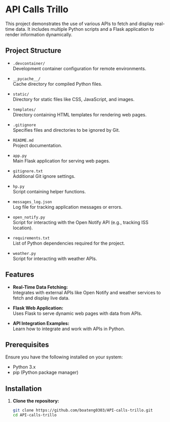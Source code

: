 # API Calls Trillo

This project demonstrates the use of various APIs to fetch and display real-time data. It includes multiple Python scripts and a Flask application to render information dynamically.

## Project Structure

- `.devcontainer/`  
  Development container configuration for remote environments.

- `__pycache__/`  
  Cache directory for compiled Python files.

- `static/`  
  Directory for static files like CSS, JavaScript, and images.

- `templates/`  
  Directory containing HTML templates for rendering web pages.

- `.gitignore`  
  Specifies files and directories to be ignored by Git.

- `README.md`  
  Project documentation.

- `app.py`  
  Main Flask application for serving web pages.

- `gitignore.txt`  
  Additional Git ignore settings.

- `hp.py`  
  Script containing helper functions.

- `messages_log.json`  
  Log file for tracking application messages or errors.

- `open_notify.py`  
  Script for interacting with the Open Notify API (e.g., tracking ISS location).

- `requirements.txt`  
  List of Python dependencies required for the project.

- `weather.py`  
  Script for interacting with weather APIs.

## Features

- **Real-Time Data Fetching:**  
  Integrates with external APIs like Open Notify and weather services to fetch and display live data.

- **Flask Web Application:**  
  Uses Flask to serve dynamic web pages with data from APIs.

- **API Integration Examples:**  
  Learn how to integrate and work with APIs in Python.

## Prerequisites

Ensure you have the following installed on your system:

- Python 3.x
- pip (Python package manager)

## Installation

1. **Clone the repository:**
   ```bash
   git clone https://github.com/boateng0303/API-calls-trillo.git
   cd API-calls-trillo

